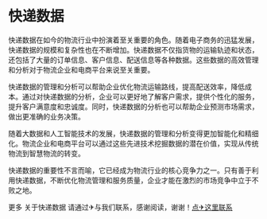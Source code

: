 # 快递数据

快递数据在如今的物流行业中扮演着至关重要的角色。随着电子商务的迅猛发展，快递数据的规模和复杂性也在不断增加。快递数据不仅指货物的运输轨迹和状态，还包括了大量的订单信息、客户信息、配送信息等各种数据。这些数据的高效管理和分析对于物流企业和电商平台来说至关重要。

快递数据的管理和分析可以帮助企业优化物流运输路线，提高配送效率，降低成本。通过对快递数据的分析，企业可以更好地了解客户需求，提供个性化的服务，提升客户满意度和忠诚度。同时，快递数据的分析也可以帮助企业预测市场需求，做出更准确的业务决策。

随着大数据和人工智能技术的发展，快递数据的管理和分析变得更加智能化和精细化。物流企业和电商平台可以通过这些先进技术挖掘数据的潜在价值，实现从传统物流到智慧物流的转变。

快递数据的重要性不言而喻，它已经成为物流行业的核心竞争力之一。只有善于利用快递数据，不断优化物流管理和服务质量，企业才能在激烈的市场竞争中立于不败之地。

更多 关于快递数据 请通过✈与我们联系，感谢阅读，谢谢！[点✈这里联系](https://cc.k02.cc)